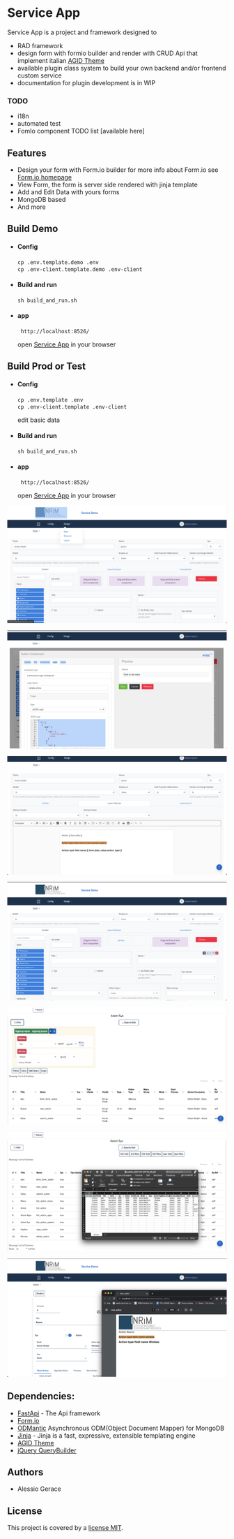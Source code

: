 # Service App

Service App is a project and framework designed to

- RAD framework
- design form with formio builder and render with CRUD Api that implement
  italian [AGID Theme](https://github.com/italia/bootstrap-italia/)
- available plugin class system to build your own backend and/or frontend custom service
- documentation for plugin development is in WIP

### TODO

- i18n
- automated test
- FomIo component TODO list [available here]

## Features

- Design your form with Form.io builder for more info about Form.io see [Form.io homepage](https://www.form.io)
- View Form, the form is server side rendered with jinja template
- Add and Edit Data with yours forms
- MongoDB based
- And more

## Build Demo

- #### Config

    ```
    cp .env.template.demo .env
    cp .env-client.template.demo .env-client
    ```

- #### Build and run
    ```
    sh build_and_run.sh
    ```

- #### app
    ```
     http://localhost:8526/
    ```
  open [Service App](http://localhost:8526/) in your browser

## Build Prod or Test

- #### Config
    ```
    cp .env.template .env
    cp .env-client.template .env-client
    ```
  edit basic data
- #### Build and run
    ```
    sh build_and_run.sh
    ```

- #### app
    ```
     http://localhost:8526/
    ```
  open [Service App](http://localhost:8526/) in your browser

![Screen](gallery/form-design.png "Screen")

![Screen](gallery/form-design-json-logic.png "Screen")

![Screen](gallery/report-design.png "Screen")

![Screen](gallery/report-add-print-button.png "Screen")

![Screen](gallery/list-view-filter.png "Screen")

![Screen](gallery/export-xls.png "Screen")

![Screen](gallery/report-pdf-record.png "Screen")

## Dependencies:

* [FastApi](https://https://fastapi.tiangolo.com/.tiangolo.com/) - The Api framework
* [Form.io](https://www.form.io)
* [ODMantic](https://github.com/art049/odmantic) Asynchronous ODM(Object Document Mapper) for MongoDB
* [Jinja](https://github.com/pallets/jinja) - Jinja is a fast, expressive, extensible templating engine
* [AGID Theme](https://github.com/italia/bootstrap-italia/)
* [jQuery QueryBuilder](https://querybuilder.js.org/)

Authors
------------

- Alessio Gerace

## License

This project is covered by a [license MIT](https://github.com/INRIM/service-app/blob/master/LICENSE).